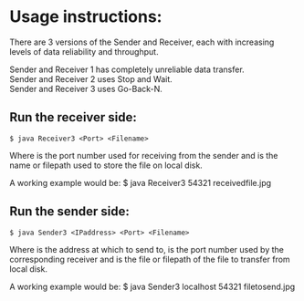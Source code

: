 Usage instructions:
===================
There are 3 versions of the Sender and Receiver, each with increasing levels of data reliability and throughput.

Sender and Receiver 1 has completely unreliable data transfer.  
Sender and Receiver 2 uses Stop and Wait.  
Sender and Receiver 3 uses Go-Back-N.

Run the receiver side:
-------------------------
    $ java Receiver3 <Port> <Filename>

Where <Port> is the port number used for receiving from the sender and <Filename> is the name or filepath used to store the file on local disk.

A working example would be:
    $ java Receiver3 54321 receivedfile.jpg

Run the sender side:
-----------------------
    $ java Sender3 <IPaddress> <Port> <Filename>

Where <IPaddress> is the address at which to send to, <Port> is the port number used by the corresponding receiver and <Filename> is the file or filepath of the file to transfer from local disk.

A working example would be:
    $ java Sender3 localhost 54321 filetosend.jpg
